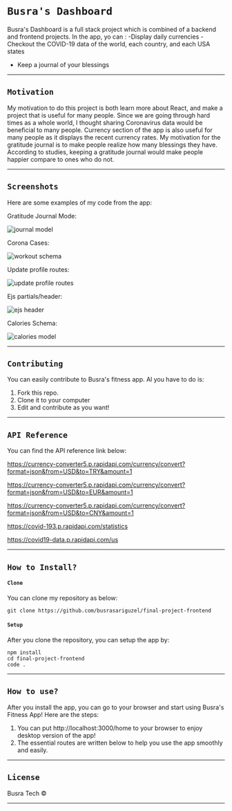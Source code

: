 # `Busra's Dashboard`

Busra's Dashboard is a full stack project which is combined of a backend and frontend projects. In the app, yo can : 
-Display daily currencies
-Checkout the COVID-19 data of the world, each country, and each USA states
- Keep a journal of your blessings

----
## `Motivation`

My motivation to do this project is both learn more about React, and make a project that is useful for many people. Since we are going through hard times as a whole world, I thought sharing Coronavirus data would be beneficial to many people. Currency section of the app is also useful for many people as it displays the recent currency rates. 
My motivation for the gratitude journal is to make people realize how many  blessings they have. According to studies, keeping a gratitude journal would make people happier compare to ones who do not.


---

## `Screenshots`
Here are some examples of my code from the app:

Gratitude Journal Mode:

![journal model](/public/img/Screen&#32;Shot&#32;2020-04-01&#32;at&#32;12.43.00&#32;PM.png)

Corona Cases:

![workout schema](/public/img/Screen&#32;Shot&#32;2020-04-01&#32;at&#32;12.46.55&#32;PM.png)

Update profile routes:

![update profile routes](/public/img/Screen&#32;Shot&#32;2020-04-01&#32;at&#32;12.47.12&#32;PM.png)

Ejs partials/header:

![ejs header](/public/img/Screen&#32;Shot&#32;2020-04-01&#32;at&#32;12.47.29&#32;PM.png)

Calories Schema:

![calories model](/public/img/Screen&#32;Shot&#32;2020-04-01&#32;at&#32;12.47.46&#32;PM.png)


---
## `Contributing`

You can easily contribute to Busra's fitness app.
Al you have to do is:
1. Fork this repo.
2. Clone it to your computer
3. Edit and contribute as you want!
---

## `API Reference`

You can find the API reference link below:

https://currency-converter5.p.rapidapi.com/currency/convert?format=json&from=USD&to=TRY&amount=1

https://currency-converter5.p.rapidapi.com/currency/convert?format=json&from=USD&to=EUR&amount=1

https://currency-converter5.p.rapidapi.com/currency/convert?format=json&from=USD&to=CNY&amount=1

https://covid-193.p.rapidapi.com/statistics

https://covid19-data.p.rapidapi.com/us

---
## `How to Install?` 

#### `Clone`
You can clone my repository as below:

```
git clone https://github.com/busrasariguzel/final-project-frontend
```



#### `Setup`

After you clone the repository, you can setup  the app by:

```
npm install 
cd final-project-frontend
code .
```
---

## `How to use?`
After you install the app, you can go to your browser and start using Busra's Fitness App!
Here are the steps:
1. You can put http://localhost:3000/home to your browser to enjoy desktop version of the app!
2. The essential routes are written below to help you use the app smoothly and easily.


---


## `License`

Busra Tech ©

---